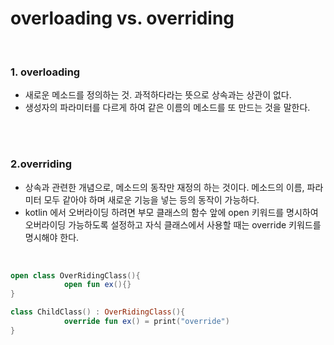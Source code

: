 # overloading vs. overriding
<br>

### 1. **overloading**
* 새로운 메소드를 정의하는 것. 과적하다라는 뜻으로 상속과는 상관이 없다. 
* 생성자의 파라미터를 다르게 하여 같은 이름의 메소드를 또 만드는 것을 말한다.

<br><br>

### 2.**overriding**
* 상속과 관련한 개념으로, 메소드의 동작만 재정의 하는 것이다. 메소드의 이름, 파라미터 모두 같아야 하며 새로운 기능을 넣는 등의 동작이 가능하다.
* kotlin 에서 오버라이딩 하려면 부모 클래스의 함수 앞에 open 키워드를 명시하여 오버라이딩 가능하도록 설정하고 자식 클래스에서 사용할 때는 override 키워드를 명시해야 한다.

<br>

~~~kotlin
open class OverRidingClass(){
			open fun ex(){}
}

class ChildClass() : OverRidingClass(){
			override fun ex() = print("override")
}
~~~